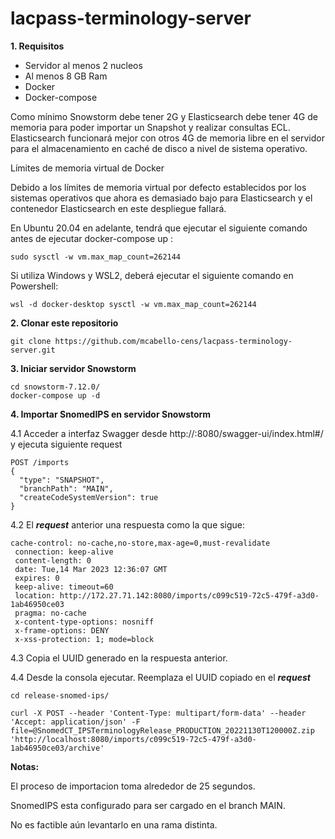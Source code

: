 # lacpass-terminology-server

**1. Requisitos**

- Servidor al menos 2 nucleos 
- Al menos 8 GB Ram
- Docker
- Docker-compose

Como mínimo Snowstorm debe tener 2G y Elasticsearch debe tener 4G de memoria para poder importar un Snapshot y realizar consultas ECL. Elasticsearch funcionará mejor con otros 4G de memoria libre en el servidor para el almacenamiento en caché de disco a nivel de sistema operativo.

Límites de memoria virtual de Docker

Debido a los límites de memoria virtual por defecto establecidos por los sistemas operativos que ahora es demasiado bajo para Elasticsearch y el contenedor Elasticsearch en este despliegue fallará.

En Ubuntu 20.04 en adelante, tendrá que ejecutar el siguiente comando antes de ejecutar docker-compose up :

```
sudo sysctl -w vm.max_map_count=262144
```

Si utiliza Windows y WSL2, deberá ejecutar el siguiente comando en Powershell:

```
wsl -d docker-desktop sysctl -w vm.max_map_count=262144
```


**2. Clonar este repositorio**

```
git clone https://github.com/mcabello-cens/lacpass-terminology-server.git
```

**3. Iniciar servidor Snowstorm**

```
cd snowstorm-7.12.0/
docker-compose up -d
```

**4. Importar SnomedIPS en servidor Snowstorm**

4.1 Acceder a interfaz Swagger desde http://<ip>:8080/swagger-ui/index.html#/ y ejecuta siguiente request

```
POST /imports
{
  "type": "SNAPSHOT",
  "branchPath": "MAIN",
  "createCodeSystemVersion": true
}
```

4.2 El ***request*** anterior una respuesta como la que sigue:

```
cache-control: no-cache,no-store,max-age=0,must-revalidate 
 connection: keep-alive 
 content-length: 0 
 date: Tue,14 Mar 2023 12:36:07 GMT 
 expires: 0 
 keep-alive: timeout=60 
 location: http://172.27.71.142:8080/imports/c099c519-72c5-479f-a3d0-1ab46950ce03
 pragma: no-cache 
 x-content-type-options: nosniff 
 x-frame-options: DENY 
 x-xss-protection: 1; mode=block 
```

4.3 Copia el UUID generado en la respuesta anterior.

4.4 Desde la consola ejecutar. Reemplaza el UUID copiado en el ***request***
```
cd release-snomed-ips/

curl -X POST --header 'Content-Type: multipart/form-data' --header 'Accept: application/json' -F file=@SnomedCT_IPSTerminologyRelease_PRODUCTION_20221130T120000Z.zip 'http://localhost:8080/imports/c099c519-72c5-479f-a3d0-1ab46950ce03/archive'
```

**Notas:**

El proceso de importacion toma alrededor de 25 segundos.

SnomedIPS esta configurado para ser cargado en el branch MAIN. 

No es factible aún levantarlo en una rama distinta.


